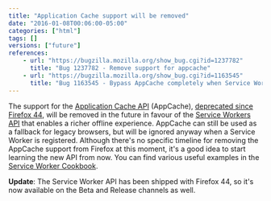 ```yaml
---
title: "Application Cache support will be removed"
date: "2016-01-08T00:06:00-05:00"
categories: ["html"]
tags: []
versions: ["future"]
references:
    - url: "https://bugzilla.mozilla.org/show_bug.cgi?id=1237782"
      title: "Bug 1237782 - Remove support for appcache"
    - url: "https://bugzilla.mozilla.org/show_bug.cgi?id=1163545"
      title: "Bug 1163545 - Bypass AppCache completely when Service Workers supported & registered"
---
```

The support for the [Application Cache API](https://developer.mozilla.org/docs/Web/HTML/Using_the_application_cache) (AppCache), [deprecated since Firefox 44](https://www.fxsitecompat.dev/en-CA/docs/2015/application-cache-api-has-been-deprecated/), will be removed in the future in favour of the [Service Workers API](https://developer.mozilla.org/docs/Web/API/Service_Worker_API) that enables a richer offline experience. AppCache can still be used as a fallback for legacy browsers, but will be ignored anyway when a Service Worker is registered. Although there's no specific timeline for removing the AppCache support from Firefox at this moment, it's a good idea to start learning the new API from now. You can find various useful examples in the [Service Worker Cookbook](https://serviceworke.rs/).

**Update**: The Service Worker API has been shipped with Firefox 44, so it's now available on the Beta and Release channels as well.

